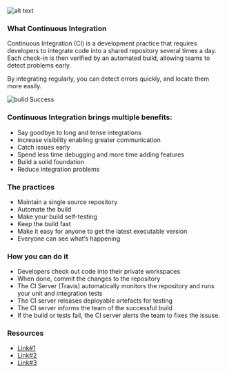 ![alt text](https://camo.githubusercontent.com/3de407029531b1bcff394070e6d820d3f883a8c5/68747470733a2f2f7472617669732d63692e6f72672f6e6a736669656c642f6d79736974652e7376673f6272616e63683d6d6173746572 "Logo Title Text 1")

### What Continuous Integration
Continuous Integration (CI) is a development practice that requires developers to integrate code into a shared repository several times a day. Each check-in is then verified by an automated build, allowing teams to detect problems early.

By integrating regularly, you can detect errors quickly, and locate them more easily.

![bulid Success](https://www.visualstudio.com/wp-content/uploads/2016/10/ContinuousIntegration_600x300.png)

### Continuous Integration brings multiple benefits:

* Say goodbye to long and tense integrations
* Increase visibility enabling greater communication
* Catch issues early
* Spend less time debugging and more time adding features
* Build a solid foundation
* Reduce integration problems

### The practices

* Maintain a single source repository
* Automate the build
* Make your build self-testing
* Keep the build fast
* Make it easy for anyone to get the latest executable version
* Everyone can see what’s happening

### How you can do it

* Developers check out code into their private workspaces
* When done, commit the changes to the repository
* The CI Server (Travis) automatically monitors the repository and runs your unit and integration tests
* The CI server releases deployable artefacts for testing
* The CI server informs the team of the successful build
* If the build or tests fail, the CI server alerts the team to fixes the issuse.

### Resources

 * [Link#1](https://www.thoughtworks.com/continuous-integration)
 * [Link#2](https://www.visualstudio.com/learn/what-is-continuous-integration/)
 * [Link#3](https://travis-ci.org/)
